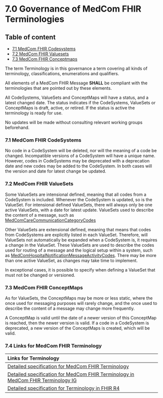# 7.0 Governance of MedCom FHIR Terminologies

## Table of content

* [7.1 MedCom FHIR Codesystems](#71-medcom-fhir-codesystems)
* [7.2 MedCom FHIR Valuesets](#72-medcom-fhir-valuesets)
* [7.3 MedCom FHIR Conceptmaps](#73-medcom-fhir-conceptmaps)

The term Terminology is in this governance a term covering all kinds of terminology, classifications, enumerations and qualifiers.

All elements of a MedCom FHIR Message **SHALL** be compliant with the terminologies that are pointed out by these elements.

All CodeSystems, ValueSets and ConceptMaps will have a status, and a latest changed date. The status indicates if the CodeSystems, ValueSets or ConceptMaps is draft, active, or retired. If the status is active the terminology is ready for use.

No updates will be made without consulting relevant working groups beforehand.

### 7.1 MedCom FHIR CodeSystems

No code in a CodeSystem will be deleted, nor will the meaning of a code be changed. Incompatible versions of a CodeSystem will have a unique name.
However, codes in CodeSystems may be deprecated with a deprecation date and new codes may be added to the CodeSystem. In both cases will the version and date for latest change be updated.

### 7.2 MedCom FHIR ValueSets

Some ValueSets are intensional defined, meaning that all codes from a CodeSystem is included. Whenever the CodeSystem is updated, so is the ValueSet. For intensional defined ValueSets, there will always only be one active ValueSets, with a date for latest update. ValueSets used to describe the content of a message, such as [MedComCareCommunicationCategoryCodes](https://build.fhir.org/ig/medcomdk/dk-medcom-terminology/ValueSet-medcom-careCommunication-categories.html)

Other ValueSets are extensional defined, meaning that means that codes from CodeSystems are explicitly listed in each ValueSet. Therefore, will ValueSets not automatically be expanded when a CodeSystem is, it requires a change in the ValueSet. These ValueSets are used to describe the codes used for routing of a message and the logical setup within a system, such as [MedComHospitalNotificationMessageActivityCodes](https://build.fhir.org/ig/medcomdk/dk-medcom-terminology/ValueSet-medcom-hospitalNotification-messageActivities.html). There may be more than one active ValueSet, as changes may take time to implement.

In exceptional cases, it is possible to specify when defining a ValueSet that must not be changed or versioned.

### 7.3 MedCom FHIR ConceptMaps

As for ValueSets, the ConceptMaps may be more or less static, where the once used for messaging purposes will rarely change, and the once used to describe the content of a message may change more frequently.

A ConceptMap is valid until the date of a newer version of this ConceptMap is reached, then the newer version is valid. If a code in a CodeSystem is deprecated, a new version of the ConceptMaps is created, which will be valid.

### 7.4 Links for MedCom FHIR Terminology

| Links for Terminology|
|:---|
|<a href="https://medcomdk.github.io/dk-medcom-terminology/" target="_blank">Detailed specification for MedCom FHIR Terminology</a>
|<a href="" target="_blank">Detailed specification for MedCom FHIR Terminology in MedCom FHIR Terminology IG</a>
|<a href="http://hl7.org/fhir/R4/terminology-service.html" target="_blank">Detailed specification for Terminology in FHIR R4</a>

